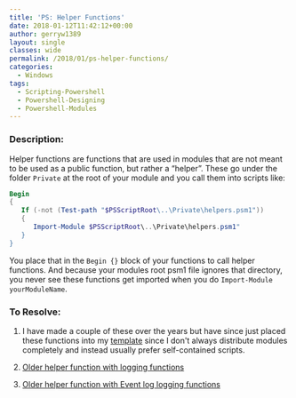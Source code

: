 ```yaml
---
title: 'PS: Helper Functions'
date: 2018-01-12T11:42:12+00:00
author: gerryw1389
layout: single
classes: wide
permalink: /2018/01/ps-helper-functions/
categories:
  - Windows
tags:
  - Scripting-Powershell
  - Powershell-Designing
  - Powershell-Modules
---
```

<!--more-->

### Description:

Helper functions are functions that are used in modules that are not meant to be used as a public function, but rather a &#8220;helper&#8221;. These go under the folder `Private` at the root of your module and you call them into scripts like:

   ```powershell
   Begin
   {
      If (-not (Test-path "$PSScriptRoot\..\Private\helpers.psm1"))
      {
         Import-Module $PSScriptRoot\..\Private\helpers.psm1"
      }
   }
   ```

You place that in the `Begin {}` block of your functions to call helper functions. And because your modules root psm1 file ignores that directory, you never see these functions get imported when you do `Import-Module yourModuleName`.

### To Resolve:

1. I have made a couple of these over the years but have since just placed these functions into my [template](https://github.com/gerryw1389/powershell/blob/master/Other/templates/_current-template-w-logging.ps1) since I don't always distribute modules completely and instead usually prefer self-contained scripts.

2. [Older helper function with logging functions](https://github.com/gerryw1389/powershell/blob/master/Other/templates/old-helpers-w-logging.psm1)

3. [Older helper function with Event log logging functions](https://github.com/gerryw1389/powershell/blob/master/Other/templates/old-helpers-w-eventlog.psm1)